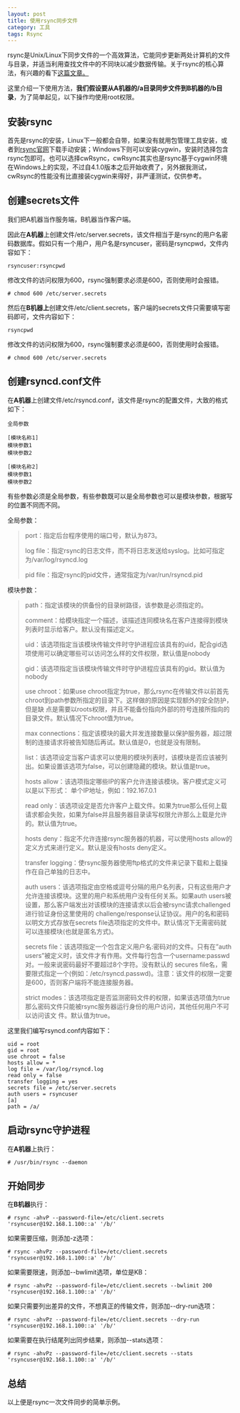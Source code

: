 ```yaml
---
layout: post
title: 使用rsync同步文件
category: 工具
tags: Rsync
---
```


rsync是Unix/Linux下同步文件的一个高效算法，它能同步更新两处计算机的文件与目录，并适当利用查找文件中的不同块以减少数据传输。关于rsync的核心算法，有兴趣的看下[这篇文章。](http://coolshell.cn/articles/7425.html "rsync的核心算法")

这里介绍一下使用方法，**我们假设要从A机器的/a目录同步文件到B机器的/b目录**，为了简单起见，以下操作均使用root权限。

## 安装rsync

首先是rsync的安装，Linux下一般都会自带，如果没有就用包管理工具安装，或者到[rsync官网](https://rsync.samba.org/)下载手动安装；Windows下则可以安装cygwin，安装时选择包含rsync包即可。也可以选择cwRsync，cwRsync其实也是rsync基于cygwin环境在Windows上的实现，不过自4.1.0版本之后开始收费了，另外据我测试，cwRsync的性能没有比直接装cygwin来得好，非严谨测试，仅供参考。

## 创建secrets文件

我们把A机器当作服务端，B机器当作客户端。

因此在**A机器**上创建文件/etc/server.secrets，该文件相当于是rsync的用户名密码数据库。假如只有一个用户，用户名是rsyncuser，密码是rsyncpwd，文件内容如下：

	rsyncuser:rsyncpwd

修改文件的访问权限为600，rsync强制要求必须是600，否则使用时会报错。

	# chmod 600 /etc/server.secrets

然后在**B机器上**创建文件/etc/client.secrets，客户端的secrets文件只需要填写密码即可，文件内容如下：

	rsyncpwd

修改文件的访问权限为600，rsync强制要求必须是600，否则使用时会报错。

	# chmod 600 /etc/server.secrets

## 创建rsyncd.conf文件

在**A机器**上创建文件/etc/rsyncd.conf，该文件是rsync的配置文件，大致的格式如下：

```
全局参数

[模块名称1]
模块参数1
模块参数2

[模块名称2]
模块参数1
模块参数2
```

有些参数必须是全局参数，有些参数既可以是全局参数也可以是模块参数，根据写的位置不同而不同。

全局参数：

> port：指定后台程序使用的端口号，默认为873。
> 
> log file：指定rsync的日志文件，而不将日志发送给syslog。比如可指定为/var/log/rsyncd.log
> 
> pid file：指定rsync的pid文件，通常指定为/var/run/rsyncd.pid

模块参数：

> path：指定该模块的供备份的目录树路径，该参数是必须指定的。
>
> comment：给模块指定一个描述，该描述连同模块名在客户连接得到模块列表时显示给客户。默认没有描述定义。
>
> uid：该选项指定当该模块传输文件时守护进程应该具有的uid，配合gid选项使用可以确定哪些可以访问怎么样的文件权限，默认值是nobody
>
> gid：该选项指定当该模块传输文件时守护进程应该具有的gid。默认值为nobody
>
> use chroot：如果use chroot指定为true，那么rsync在传输文件以前首先chroot到path参数所指定的目录下。这样做的原因是实现额外的安全防护，但是缺 点是需要以roots权限，并且不能备份指向外部的符号连接所指向的目录文件。默认情况下chroot值为true。
>
> max connections：指定该模块的最大并发连接数量以保护服务器，超过限制的连接请求将被告知随后再试。默认值是0，也就是没有限制。
>
> list：该选项设定当客户请求可以使用的模块列表时，该模块是否应该被列出。如果设置该选项为false，可以创建隐藏的模块。默认值是true。
>
> hosts allow：该选项指定哪些IP的客户允许连接该模块。客户模式定义可以是以下形式： 单个IP地址，例如：192.167.0.1
> 
> read only：该选项设定是否允许客户上载文件。如果为true那么任何上载请求都会失败，如果为false并且服务器目录读写权限允许那么上载是允许的。默认值为true。
>
> hosts deny：指定不允许连接rsync服务器的机器，可以使用hosts allow的定义方式来进行定义。默认是没有hosts deny定义。
> 
> transfer logging：使rsync服务器使用ftp格式的文件来记录下载和上载操作在自己单独的日志中。
> 
> auth users：该选项指定由空格或逗号分隔的用户名列表，只有这些用户才允许连接该模块。这里的用户和系统用户没有任何关系。如果auth users被设置，那么客户端发出对该模块的连接请求以后会被rsync请求challenged进行验证身份这里使用的 challenge/response认证协议。用户的名和密码以明文方式存放在secrets file选项指定的文件中。默认情况下无需密码就可以连接模块(也就是匿名方式)。
> 
> secrets file：该选项指定一个包含定义用户名:密码对的文件。只有在”auth users”被定义时，该文件才有作用。文件每行包含一个username:passwd对。一般来说密码最好不要超过8个字符。没有默认的 secures file名，需要限式指定一个(例如：/etc/rsyncd.passwd)。注意：该文件的权限一定要是600，否则客户端将不能连接服务器。
> 
> strict modes：该选项指定是否监测密码文件的权限，如果该选项值为true那么密码文件只能被rsync服务器运行身份的用户访问，其他任何用户不可以访问该文 件。默认值为true。

这里我们编写rsyncd.conf内容如下：

```
uid = root
gid = root
use chroot = false
hosts allow = *
log file = /var/log/rsyncd.log
read only = false
transfer logging = yes
secrets file = /etc/server.secrets
auth users = rsyncuser
[a]
path = /a/
```

## 启动rsync守护进程

在**A机器**上执行：

	# /usr/bin/rsync --daemon

## 开始同步

在**B机器**执行：

	# rsync -ahvP --password-file=/etc/client.secrets 'rsyncuser@192.168.1.100::a' '/b/'

如果需要压缩，则添加-z选项：

	# rsync -ahvPz --password-file=/etc/client.secrets 'rsyncuser@192.168.1.100::a' '/b/'

如果需要限速，则添加--bwlimit选项，单位是KB：

	# rsync -ahvPz --password-file=/etc/client.secrets --bwlimit 200 'rsyncuser@192.168.1.100::a' '/b/'

如果只需要列出差异的文件，不想真正的传输文件，则添加--dry-run选项：

	# rsync -ahvPz --password-file=/etc/client.secrets --dry-run 'rsyncuser@192.168.1.100::a' '/b/'

如果需要在执行结尾列出同步结果，则添加--stats选项：

	# rsync -ahvPz --password-file=/etc/client.secrets --stats 'rsyncuser@192.168.1.100::a' '/b/'

## 总结

以上便是rsync一次文件同步的简单示例。